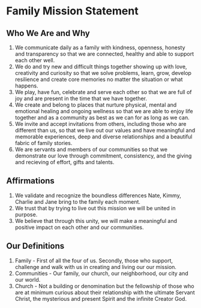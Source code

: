 # Family Mission Statement

## Who We Are and Why
1. We communicate daily as a family with kindness, openness, honesty and transparency so that we are connected, healthy and able to support each other well.
2. We do and try new and difficult things together showing up with love, creativity and curiosity so that we solve problems, learn, grow, develop resilience and create core memories no matter the situation or what happens.
3. We play, have fun, celebrate and serve each other so that we are full of joy and are present in the time that we have together.
4. We create and belong to places that nurture physical, mental and emotional healing and ongoing wellness so that we are able to enjoy life together and as a community as best as we can for as long as we can.
5. We invite and accept invitations from others, including those who are different than us, so that we live out our values and have meaningful and memorable experiences, deep and diverse relationships and a beautiful fabric of family stories.
6. We are servants and members of our communities so that we demonstrate our love through commitment, consistency, and the giving and recieving of effort, gifts and talents.

## Affirmations
1. We validate and recognize the boundless differences Nate, Kimmy, Charlie and Jane bring to the family each moment.
2. We trust that by trying to live out this mission we will be united in purpose.
3. We believe that through this unity, we will make a meaningful and positive impact on each other and our communities.

## Our Definitions
1. Family - First of all the four of us.  Secondly, those who support, challenge and walk with us in creating and living our our mission.
2. Communities - Our family, our church, our neighborhood, our city and our world.
3. Church - Not a building or denomination but the fellowship of those who are at minimum curious about their relationship with the ultimate Servant Christ, the mysterious and present Spirit and the infinite Creator God.
